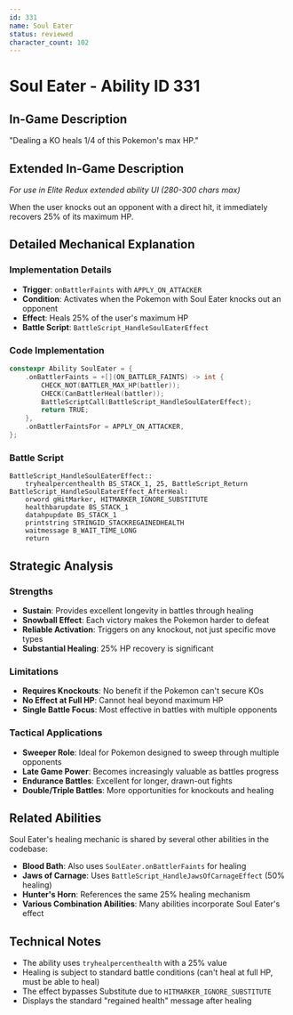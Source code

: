 ```yaml
---
id: 331
name: Soul Eater
status: reviewed
character_count: 102
---
```


# Soul Eater - Ability ID 331

## In-Game Description
"Dealing a KO heals 1/4 of this Pokemon's max HP."

## Extended In-Game Description
*For use in Elite Redux extended ability UI (280-300 chars max)*

When the user knocks out an opponent with a direct hit, it immediately recovers 25% of its maximum HP.

## Detailed Mechanical Explanation

### Implementation Details
- **Trigger**: `onBattlerFaints` with `APPLY_ON_ATTACKER`
- **Condition**: Activates when the Pokemon with Soul Eater knocks out an opponent
- **Effect**: Heals 25% of the user's maximum HP
- **Battle Script**: `BattleScript_HandleSoulEaterEffect`

### Code Implementation
```cpp
constexpr Ability SoulEater = {
    .onBattlerFaints = +[](ON_BATTLER_FAINTS) -> int {
        CHECK_NOT(BATTLER_MAX_HP(battler));
        CHECK(CanBattlerHeal(battler));
        BattleScriptCall(BattleScript_HandleSoulEaterEffect);
        return TRUE;
    },
    .onBattlerFaintsFor = APPLY_ON_ATTACKER,
};
```

### Battle Script
```assembly
BattleScript_HandleSoulEaterEffect::
    tryhealpercenthealth BS_STACK_1, 25, BattleScript_Return
BattleScript_HandleSoulEaterEffect_AfterHeal:
    orword gHitMarker, HITMARKER_IGNORE_SUBSTITUTE
    healthbarupdate BS_STACK_1
    datahpupdate BS_STACK_1
    printstring STRINGID_STACKREGAINEDHEALTH
    waitmessage B_WAIT_TIME_LONG
    return
```

## Strategic Analysis

### Strengths
- **Sustain**: Provides excellent longevity in battles through healing
- **Snowball Effect**: Each victory makes the Pokemon harder to defeat
- **Reliable Activation**: Triggers on any knockout, not just specific move types
- **Substantial Healing**: 25% HP recovery is significant

### Limitations
- **Requires Knockouts**: No benefit if the Pokemon can't secure KOs
- **No Effect at Full HP**: Cannot heal beyond maximum HP
- **Single Battle Focus**: Most effective in battles with multiple opponents

### Tactical Applications
- **Sweeper Role**: Ideal for Pokemon designed to sweep through multiple opponents
- **Late Game Power**: Becomes increasingly valuable as battles progress
- **Endurance Battles**: Excellent for longer, drawn-out fights
- **Double/Triple Battles**: More opportunities for knockouts and healing

## Related Abilities
Soul Eater's healing mechanic is shared by several other abilities in the codebase:
- **Blood Bath**: Also uses `SoulEater.onBattlerFaints` for healing
- **Jaws of Carnage**: Uses `BattleScript_HandleJawsOfCarnageEffect` (50% healing)
- **Hunter's Horn**: References the same 25% healing mechanism
- **Various Combination Abilities**: Many abilities incorporate Soul Eater's effect

## Technical Notes
- The ability uses `tryhealpercenthealth` with a 25% value
- Healing is subject to standard battle conditions (can't heal at full HP, must be able to heal)
- The effect bypasses Substitute due to `HITMARKER_IGNORE_SUBSTITUTE`
- Displays the standard "regained health" message after healing